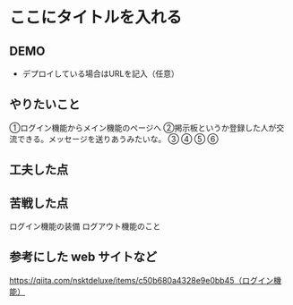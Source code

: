 # ここにタイトルを入れる

## DEMO

  - デプロイしている場合はURLを記入（任意）

## やりたいこと
➀ログイン機能からメイン機能のページへ
➁掲示板というか登録した人が交流できる。メッセージを送りあうみたいな。
➂
➃
➄
➅

## 工夫した点

## 苦戦した点
ログイン機能の装備
ログアウト機能のこと
## 参考にした web サイトなど
https://qiita.com/nsktdeluxe/items/c50b680a4328e9e0bb45（ログイン機能）
 